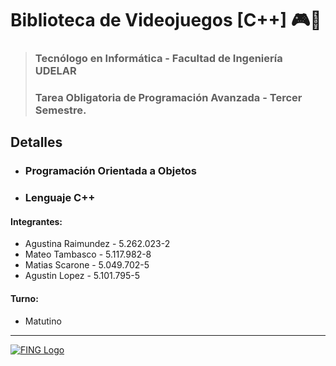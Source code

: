 # Biblioteca de Videojuegos [C++] 🎮👾

> ### Tecnólogo en Informática - Facultad de Ingeniería UDELAR
> ### Tarea Obligatoria de Programación Avanzada - Tercer Semestre.

## Detalles

- ### Programación Orientada a Objetos
- ### Lenguaje C++

#### Integrantes: 

- Agustina Raimundez - 5.262.023-2 
- Mateo Tambasco - 5.117.982-8 
- Matias Scarone - 5.049.702-5
- Agustin Lopez - 5.101.795-5

#### Turno: 

- Matutino

---

[![FING Logo](https://www.fing.edu.uy/sites/default/files/inline-images/logofing.png)](https://www.fing.edu.uy/sites/default/files/inline-images/logofing.png)
